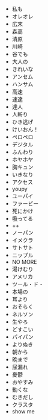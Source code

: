 * 私も
* オレオレ
* 広末
* 森高
* 清原
* 川崎
* 谷でも
* 大人の
* きれいな
* アンセム
* ハンサム
* 高速
* 速達
* 達人
* 人斬り
* ひき逃げ
* けいおん！
* ペロペロ
* デジタル
* ふんわり
* ホヤホヤ
* 胸キュン
* いきなり
* アクセス
* youpy
* ユーパイ
* ファービー
* 死にかけ
* 吸ってる
* ++
* ノーパン
* イメクラ
* サトサト
* ニップル
* NO MORE
* 湯けむり
* アメリカ
* ツール・ド・
* 本場の
* 耳より
* おそらく
* ネルソン
* 生やろ
* どすこい
* パイパン
* よりぬき
* 朝から
* 晩まで
* 尿漏れ
* 憂鬱
* おやすみ
* 動くな
* むきだし
* クラスタ
* show me


